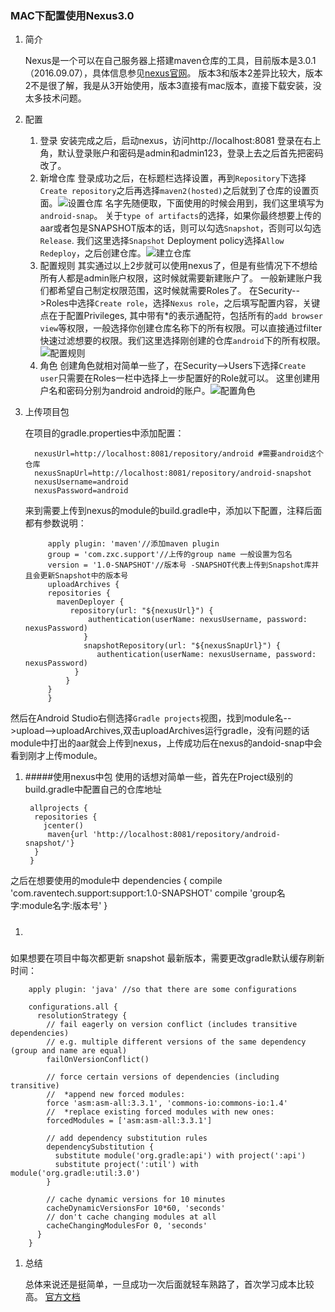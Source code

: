 ### MAC下配置使用Nexus3.0
1. 简介
    
	Nexus是一个可以在自己服务器上搭建maven仓库的工具，目前版本是3.0.1（2016.09.07），具体信息参见[nexus官网](https://www.sonatype.com/download-oss-sonatype)。
版本3和版本2差异比较大，版本2不是很了解，我是从3开始使用，版本3直接有mac版本，直接下载安装，没太多技术问题。
2. 配置
	1. 登录
安装完成之后，启动nexus，访问http://localhost:8081  登录在右上角，默认登录账户和密码是admin和admin123，登录上去之后首先把密码改了。
	1. 新增仓库
登录成功之后，在标题栏选择设置，再到`Repository`下选择`Create repository`之后再选择`maven2(hosted)`之后就到了仓库的设置页面。![设置仓库](https://github.com/Dramers/android/raw/master/nexus/nexus20160908-0.png)
名字先随便取，下面使用的时候会用到，我们这里填写为`android-snap`。
关于`type of artifacts`的选择，如果你最终想要上传的aar或者包是SNAPSHOT版本的话，则可以勾选`Snapshot`，否则可以勾选`Release`. 我们这里选择`Snapshot`
Deployment policy选择`Allow Redeploy`，之后创建仓库。![建立仓库](https://github.com/Dramers/android/raw/master/nexus/nexus20160908-1.png)
	1. 配置规则
其实通过以上2步就可以使用nexus了，但是有些情况下不想给所有人都是admin账户权限，这时候就需要新建账户了。
一般新建账户我们都希望自己制定权限范围，这时候就需要Roles了。
在Security-->Roles中选择`Create role`，选择`Nexus role`，之后填写配置内容，关键点在于配置Privileges, 其中带有\*的表示通配符，包括所有的`add browser view`等权限，一般选择你创建仓库名称下的所有权限。可以直接通过filter快速过滤想要的权限。我们这里选择刚创建的仓库`android`下的所有权限。![配置规则](https://github.com/Dramers/android/raw/master/nexus/nexus20160908-2.png)
	1. 角色
创建角色就相对简单一些了，在Security-->Users下选择`Create user`只需要在Roles一栏中选择上一步配置好的Role就可以。 这里创建用户名和密码分别为android android的账户。![配置角色](https://github.com/Dramers/android/raw/master/nexus/nexus20160908-3.png)

1. 上传项目包

	在项目的gradle.properties中添加配置：
	
		 nexusUrl=http://localhost:8081/repository/android #需要android这个仓库
		 nexusSnapUrl=http://localhost:8081/repository/android-snapshot
   		 nexusUsername=android
   		 nexusPassword=android
	来到需要上传到nexus的module的build.gradle中，添加以下配置，注释后面都有参数说明：
	
    		apply plugin: 'maven'//添加maven plugin
			group = 'com.zxc.support'//上传的group name 一般设置为包名
			version = '1.0-SNAPSHOT'//版本号 -SNAPSHOT代表上传到Snapshot库并且会更新Snapshot中的版本号
		    uploadArchives {
	      	repositories {
	      	  mavenDeployer {
	       	     repository(url: "${nexusUrl}") {
	       	         authentication(userName: nexusUsername, password: nexusPassword)
	        	    }
	        	    snapshotRepository(url: "${nexusSnapUrl}") {
	         	       authentication(userName: nexusUsername, password: nexusPassword)
	          	  }
	      		}
	   		}
			}
然后在Android Studio右侧选择`Gradle projects`视图，找到module名-->upload-->uploadArchives,双击uploadArchives运行gradle，没有问题的话module中打出的aar就会上传到nexus，上传成功后在nexus的andoid-snap中会看到刚才上传module。
1. #####使用nexus中包
使用的话想对简单一些，首先在Project级别的build.gradle中配置自己的仓库地址

		allprojects {
   		 repositories {
     	   jcenter()
    	    maven{url 'http://localhost:8081/repository/android-snapshot/'}
   		 }
		}
之后在想要使用的module中
     	dependencies {
  		  compile 'com.raventech.support:support:1.0-SNAPSHOT'
          compile 'group名字:module名字:版本号'
		}
1. #####
如果想要在项目中每次都更新 snapshot 最新版本，需要更改gradle默认缓存刷新时间：

		apply plugin: 'java' //so that there are some configurations

		configurations.all {
		  resolutionStrategy {
		    // fail eagerly on version conflict (includes transitive dependencies)
		    // e.g. multiple different versions of the same dependency (group and name are equal)
		    failOnVersionConflict()

		    // force certain versions of dependencies (including transitive)
		    //  *append new forced modules:
		    force 'asm:asm-all:3.3.1', 'commons-io:commons-io:1.4'
		    //  *replace existing forced modules with new ones:
		    forcedModules = ['asm:asm-all:3.3.1']

		    // add dependency substitution rules
		    dependencySubstitution {
		      substitute module('org.gradle:api') with project(':api')
		      substitute project(':util') with module('org.gradle:util:3.0')
		    }

		    // cache dynamic versions for 10 minutes
		    cacheDynamicVersionsFor 10*60, 'seconds'
		    // don't cache changing modules at all
		    cacheChangingModulesFor 0, 'seconds'
		  }
		}

1. 总结
	
	总体来说还是挺简单，一旦成功一次后面就轻车熟路了，首次学习成本比较高。
	[官方文档](http://books.sonatype.com/nexus-book/index.html)

